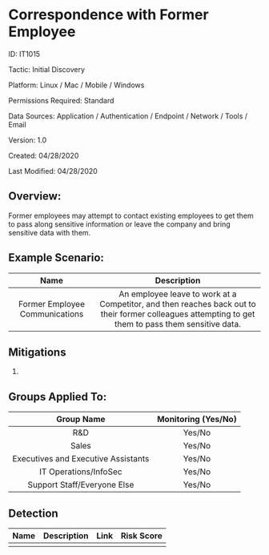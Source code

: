 # **Correspondence with Former Employee**

ID: IT1015

Tactic: Initial Discovery

Platform: Linux / Mac / Mobile / Windows

Permissions Required: Standard

Data Sources: Application / Authentication / Endpoint / Network / Tools / Email

Version: 1.0

Created: 04/28/2020

Last Modified: 04/28/2020


## **Overview:**
Former employees may attempt to contact existing employees to get them to pass along sensitive information or leave the company and bring sensitive data with them.  

## **Example Scenario:**

| Name | Description |
| :---:| :---:|
| Former Employee Communications | An employee leave to work at a Competitor, and then reaches back out to their former colleagues attempting to get them to pass them sensitive data.   |
  

## **Mitigations**

1.  



## **Groups Applied To:**
| Group Name | Monitoring (Yes/No) |
| :---: | :---:|
| R&D	| Yes/No |
| Sales | Yes/No |
| Executives and Executive Assistants |	Yes/No |
| IT Operations/InfoSec	| Yes/No |
|Support Staff/Everyone Else | Yes/No|

## **Detection**
| Name | Description | Link | Risk Score |
| :---: | :---:|:---: | :---:|
|  | | | |  





